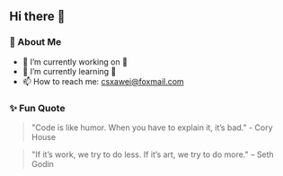 ## Hi there 👋

### 🚀 About Me
- 🔭 I’m currently working on 🤔
- 🌱 I’m currently learning 🤔
- 📫 How to reach me: [csxawei@foxmail.com](mailto:csxawei@foxmail.com)

### ✨ Fun Quote
> "Code is like humor. When you have to explain it, it’s bad." - Cory House

> "If it’s work, we try to do less. If it’s art, we try to do more." – Seth Godin

<!--
**xawei/xawei** is a ✨ _special_ ✨ repository because its `README.md` (this file) appears on your GitHub profile.

Here are some ideas to get you started:

- 🔭 I’m currently working on ...
- 🌱 I’m currently learning ...
- 👯 I’m looking to collaborate on ...
- 🤔 I’m looking for help with ...
- 💬 Ask me about ...
- 📫 How to reach me: ...
- 😄 Pronouns: ...
- ⚡ Fun fact: ...
-->
